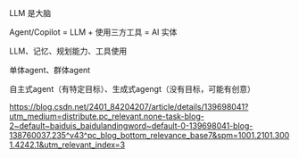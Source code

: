 
LLM 是大脑

Agent/Copilot = LLM + 使用三方工具 = AI 实体

LLM、记忆、规划能力、工具使用

单体agent、群体agent

自主式agent（有特定目标）、生成式agengt（没有目标，可能有创意）


https://blog.csdn.net/2401_84204207/article/details/139698041?utm_medium=distribute.pc_relevant.none-task-blog-2~default~baidujs_baidulandingword~default-0-139698041-blog-138760037.235^v43^pc_blog_bottom_relevance_base7&spm=1001.2101.3001.4242.1&utm_relevant_index=3

